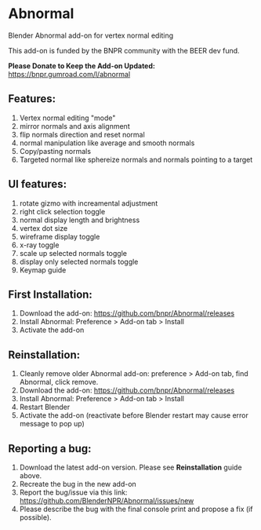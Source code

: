 # Abnormal
Blender Abnormal add-on for vertex normal editing

This add-on is funded by the BNPR community with the BEER dev fund.

**Please Donate to Keep the Add-on Updated:** https://bnpr.gumroad.com/l/abnormal

## Features:
1. Vertex normal editing "mode"
2. mirror normals and axis alignment
3. flip normals direction and reset normal
4. normal manipulation like average and smooth normals
5. Copy/pasting normals
6. Targeted normal like sphereize normals and normals pointing to a target

## UI features:
1. rotate gizmo with increamental adjustment
2. right click selection toggle
3. normal display length and brightness
4. vertex dot size
5. wireframe display toggle
6. x-ray toggle
7. scale up selected normals toggle
8. display only selected normals toggle
9. Keymap guide

## First Installation:
1. Download the add-on: https://github.com/bnpr/Abnormal/releases
2. Install Abnormal: Preference > Add-on tab > Install
3. Activate the add-on

## Reinstallation:
1. Cleanly remove older Abnormal add-on: preference > Add-on tab, find Abnormal, click remove.
2. Download the add-on: https://github.com/bnpr/Abnormal/releases
3. Install Abnormal: Preference > Add-on tab > Install
4. Restart Blender
5. Activate the add-on (reactivate before Blender restart may cause error message to pop up)

## Reporting a bug:
1. Download the latest add-on version. Please see **Reinstallation** guide above.
2. Recreate the bug in the new add-on
3. Report the bug/issue via this link: https://github.com/BlenderNPR/Abnormal/issues/new
4. Please describe the bug with the final console print and propose a fix (if possible).

